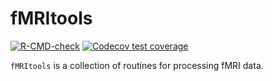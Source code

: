 
<!-- README.md is generated from README.Rmd. Please edit that file -->

# fMRItools

<!-- badges: start -->

[![R-CMD-check](https://github.com/mandymejia/fMRItools/actions/workflows/R-CMD-check.yaml/badge.svg)](https://github.com/mandymejia/fMRItools/actions/workflows/R-CMD-check.yaml)
[![Codecov test
coverage](https://codecov.io/gh/mandymejia/fMRItools/branch/0.1/graph/badge.svg)](https://app.codecov.io/gh/mandymejia/fMRItools?branch=0.1)
<!-- badges: end -->

`fMRItools` is a collection of routines for processing fMRI data.
